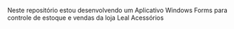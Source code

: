 Neste repositório estou desenvolvendo um Aplicativo Windows Forms para controle de estoque e vendas da loja Leal Acessórios
